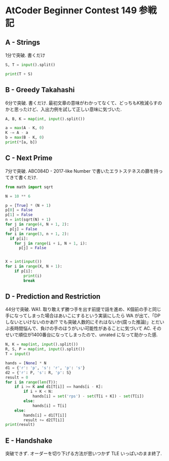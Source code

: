 # AtCoder Beginner Contest 149 参戦記

## A - Strings

1分で突破. 書くだけ

```python
S, T = input().split()

print(T + S)
```

## B - Greedy Takahashi

6分で突破. 書くだけ. 最初文章の意味がわかってなくて、どっちもK枚減らすのかと思ったけど、入出力例を試して正しい意味に気づいた.

```python
A, B, K = map(int, input().split())

a = max(A - K, 0)
K -= A - a
b = max(B - K, 0)
print(*[a, b])
```

## C - Next Prime

7分で突破. ABC084D - 2017-like Number で書いたエラトステネスの篩を持ってきて書くだけ.

```python
from math import sqrt

N = 10 ** 6

p = [True] * (N + 1)
p[0] = False
p[1] = False
n = int(sqrt(N) + 1)
for j in range(4, N + 1, 2):
  p[j] = False
for i in range(3, n + 1, 2):
  if p[i]:
    for j in range(i + i, N + 1, i):
      p[j] = False


X = int(input())
for i in range(X, N + 1):
    if p[i]:
        print(i)
        break
```

## D - Prediction and Restriction

44分で突破. WA1. 取り敢えず勝つ手を出す前提で話を進め、K個前の手と同じ手になってしまった場合はあいこにするという実装にしたら WA が出て、「DP しないといけないのかあ!? でも突破人数的にそれはないか(腐った推論)」とだいぶ長時間悩んで、負けの手のほうがいい可能性があることに気づいて AC. そのせいで順位が1400番台になってしまったので、unrated になって助かった感.

```python
N, K = map(int, input().split())
R, S, P = map(int, input().split())
T = input()

hands = [None] * N
d1 = {'r': 'p', 's': 'r', 'p': 's'}
d2 = {'r': P, 's': R, 'p': S}
result = 0
for i in range(len(T)):
    if i >= K and d1[T[i]] == hands[i - K]:
        if i + K < N:
            hands[i] = set('rps') - set(T[i + K]) - set(T[i])
        else:
            hands[i] = T[i]
    else:
        hands[i] = d1[T[i]]
        result += d2[T[i]]
print(result)
```

## E - Handshake

突破できず. オーダーを切り下げる方法が思いつかず TLE いっぱいのまま終了.
